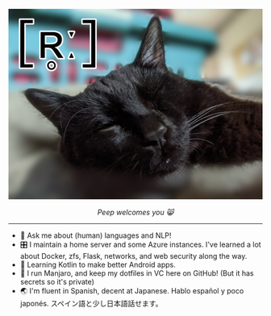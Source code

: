 <p align="center"><img src="https://github.com/qwertie64982/qwertie64982/blob/main/peep.jpg" alt="Peep the cat!"></p>
<p align="center"><i>Peep welcomes you 😸</i></p>

---

- 💬 Ask me about (human) languages and NLP!
- 🎛️ I maintain a home server and some Azure instances. I've learned a lot about Docker, zfs, Flask, networks, and web security along the way. 
- 📱 Learning Kotlin to make better Android apps.
- 🐧 I run Manjaro, and keep my dotfiles in VC here on GitHub! (But it has secrets so it's private)
- 🌏 I'm fluent in Spanish, decent at Japanese. Hablo español y poco japonés. スペイン語と少し日本語話せます。
